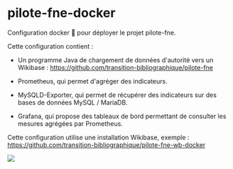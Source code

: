 # pilote-fne-docker

Configuration docker 🐳 pour déployer le projet pilote-fne.

Cette configuration contient : 

- Un programme Java de chargement de données d'autorité vers un Wikibase : https://github.com/transition-bibliographique/pilote-fne

- Prometheus, qui permet d'agréger des indicateurs.

- MySQLD-Exporter, qui permet de récupérer des indicateurs sur des bases de données MySQL / MariaDB.

- Grafana, qui propose des tableaux de bord permettant de consulter les mesures agrégées par Prometheus.


Cette configuration utilise une installation Wikibase, exemple : https://github.com/transition-bibliographique/pilote-fne-wb-docker

[![](https://docs.google.com/drawings/d/e/2PACX-1vQroATRULEelvPYeknKTq9d92uV_i8KE_Kzr-8bkukbRYCVnBjEhK3-dElfP5_4SNliZZqVX99RIZz0/pub?w=859&h=554)](https://docs.google.com/drawings/d/1x8U44FFEeXPOOVKPDmv0SvOMPW0tYIW4fWHAND8Ja-Q/edit?usp=sharing)

